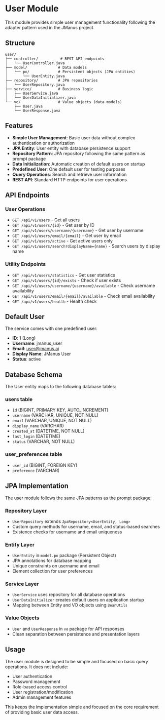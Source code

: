 # User Module

This module provides simple user management functionality following the adapter pattern used in the JManus project.

## Structure

```
user/
├── controller/          # REST API endpoints
│   └── UserController.java
├── model/              # Data models
│   └── po/             # Persistent objects (JPA entities)
│       └── UserEntity.java
├── repository/         # JPA repositories
│   └── UserRepository.java
├── service/            # Business logic
│   ├── UserService.java
│   └── UserDataInitializer.java
└── vo/                 # Value objects (data models)
    ├── User.java
    └── UserResponse.java
```

## Features

- **Simple User Management**: Basic user data without complex authentication or authorization
- **JPA Entity**: User entity with database persistence support
- **Repository Pattern**: JPA repository following the same pattern as prompt package
- **Data Initialization**: Automatic creation of default users on startup
- **Predefined User**: One default user for testing purposes
- **Query Operations**: Search and retrieve user information
- **REST API**: Standard HTTP endpoints for user operations

## API Endpoints

### User Operations
- `GET /api/v1/users` - Get all users
- `GET /api/v1/users/{id}` - Get user by ID
- `GET /api/v1/users/username/{username}` - Get user by username
- `GET /api/v1/users/email/{email}` - Get user by email
- `GET /api/v1/users/active` - Get active users only
- `GET /api/v1/users/search?displayName={name}` - Search users by display name

### Utility Endpoints
- `GET /api/v1/users/statistics` - Get user statistics
- `GET /api/v1/users/{id}/exists` - Check if user exists
- `GET /api/v1/users/username/{username}/available` - Check username availability
- `GET /api/v1/users/email/{email}/available` - Check email availability
- `GET /api/v1/users/health` - Health check

## Default User

The service comes with one predefined user:
- **ID**: 1 (Long)
- **Username**: jmanus_user
- **Email**: user@jmanus.ai
- **Display Name**: JManus User
- **Status**: active

## Database Schema

The User entity maps to the following database tables:

### users table
- `id` (BIGINT, PRIMARY KEY, AUTO_INCREMENT)
- `username` (VARCHAR, UNIQUE, NOT NULL)
- `email` (VARCHAR, UNIQUE, NOT NULL)
- `display_name` (VARCHAR)
- `created_at` (DATETIME, NOT NULL)
- `last_login` (DATETIME)
- `status` (VARCHAR, NOT NULL)

### user_preferences table
- `user_id` (BIGINT, FOREIGN KEY)
- `preference` (VARCHAR)

## JPA Implementation

The user module follows the same JPA patterns as the prompt package:

### Repository Layer
- `UserRepository` extends `JpaRepository<UserEntity, Long>`
- Custom query methods for username, email, and status-based searches
- Existence checks for username and email uniqueness

### Entity Layer
- `UserEntity` in `model.po` package (Persistent Object)
- JPA annotations for database mapping
- Unique constraints on username and email
- Element collection for user preferences

### Service Layer
- `UserService` uses repository for all database operations
- `UserDataInitializer` creates default users on application startup
- Mapping between Entity and VO objects using `BeanUtils`

### Value Objects
- `User` and `UserResponse` in `vo` package for API responses
- Clean separation between persistence and presentation layers

## Usage

The user module is designed to be simple and focused on basic query operations. It does not include:
- User authentication
- Password management
- Role-based access control
- User registration/modification
- Admin management features

This keeps the implementation simple and focused on the core requirement of providing basic user data access.
